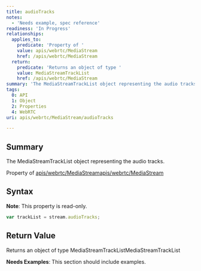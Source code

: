 ```yaml
---
title: audioTracks
notes:
  - 'Needs example, spec reference'
readiness: 'In Progress'
relationships:
  applies_to:
    predicate: 'Property of '
    value: apis/webrtc/MediaStream
    href: /apis/webrtc/MediaStream
  return:
    predicate: 'Returns an object of type '
    value: MediaStreamTrackList
    href: /apis/webrtc/MediaStream
summary: 'The MediaStreamTrackList object representing the audio tracks.'
tags:
  0: API
  1: Object
  2: Properties
  4: WebRTC
uri: apis/webrtc/MediaStream/audioTracks

---
```

## Summary

The MediaStreamTrackList object representing the audio tracks.

Property of [apis/webrtc/MediaStream](/apis/webrtc/MediaStream)[apis/webrtc/MediaStream](/apis/webrtc/MediaStream)

## Syntax

**Note**: This property is read-only.

``` js
var trackList = stream.audioTracks;
```

## Return Value

Returns an object of type MediaStreamTrackListMediaStreamTrackList

**Needs Examples**: This section should include examples.


